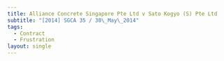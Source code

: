 ```yaml
---
title: Alliance Concrete Singapore Pte Ltd v Sato Kogyo (S) Pte Ltd
subtitle: "[2014] SGCA 35 / 30\_May\_2014"
tags:
  - Contract
  - Frustration
layout: single
---
```


